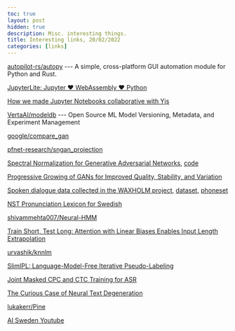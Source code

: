 ```yaml
---
toc: true
layout: post
hidden: true
description: Misc. interesting things.
title: Interesting links, 20/02/2022
categories: [links]
---
```


[autopilot-rs/autopy](https://github.com/autopilot-rs/autopy) --- A simple, cross-platform GUI automation module for Python and Rust.

[JupyterLite: Jupyter ❤️ WebAssembly ❤️ Python](https://blog.jupyter.org/jupyterlite-jupyter-%EF%B8%8F-webassembly-%EF%B8%8F-python-f6e2e41ab3fa)

[How we made Jupyter Notebooks collaborative with Yjs](https://blog.jupyter.org/how-we-made-jupyter-notebooks-collaborative-with-yjs-b8dff6a9d8af)

[VertaAI/modeldb](https://github.com/VertaAI/modeldb) --- Open Source ML Model Versioning, Metadata, and Experiment Management

[google/compare_gan](https://github.com/google/compare_gan)

[pfnet-research/sngan_projection](https://github.com/pfnet-research/sngan_projection)

[Spectral Normalization for Generative Adversarial Networks](https://arxiv.org/abs/1802.05957), [code](https://github.com/christiancosgrove/pytorch-spectral-normalization-gan)

[Progressive Growing of GANs for Improved Quality, Stability, and Variation](https://arxiv.org/abs/1710.10196)

[Spoken dialogue data collected in the WAXHOLM project](https://huggingface.co/datasets/KTH/waxholm/resolve/main/waxqpsr5.pdf),
[dataset](https://huggingface.co/datasets/KTH/waxholm),
[phoneset](https://huggingface.co/datasets/KTH/waxholm/resolve/main/sampa_latex_se.pdf)

[NST Pronunciation Lexicon for Swedish](https://www.nb.no/sprakbanken/en/resource-catalogue/oai-nb-no-sbr-22/)

[shivammehta007/Neural-HMM](https://github.com/shivammehta007/Neural-HMM)

[Train Short, Test Long: Attention with Linear Biases Enables Input Length Extrapolation](https://openreview.net/forum?id=R8sQPpGCv0)

[urvashik/knnlm](https://github.com/urvashik/knnlm)

[SlimIPL: Language-Model-Free Iterative Pseudo-Labeling](https://arxiv.org/abs/2010.11524)

[Joint Masked CPC and CTC Training for ASR](https://arxiv.org/abs/2011.00093)

[The Curious Case of Neural Text Degeneration](https://arxiv.org/abs/1904.09751)

[lukakerr/Pine](https://github.com/lukakerr/Pine)

[AI Sweden Youtube](https://www.youtube.com/channel/UC9tI59qEGKS_v1PMfWyGY1Q)

